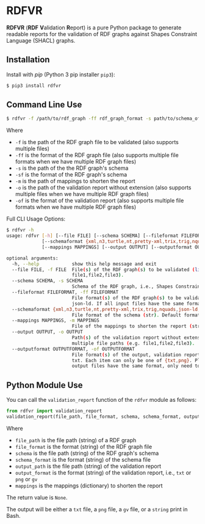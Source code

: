 RDFVR
======
**RDFVR** (**RDF** **V**alidation **R**eport) is a pure Python package to generate readable reports for the validation of RDF graphs against Shapes Constraint Language (SHACL) graphs.

## Installation
Install with *pip* (Python 3 pip installer `pip3`):
```bash
$ pip3 install rdfvr
```

## Command Line Use
```bash
$ rdfvr -f /path/to/rdf_graph -ff rdf_graph_format -s path/to/schema_of_rdf_graph -sf schema_of_rdf_graph_format -m path/to/mappings -o path/to/report -of report_format
```
Where
- `-f` is the path of the RDF graph file to be validated (also supports multiple files)
- `-ff` is the format of the RDF graph file (also supports multiple file formats when we have multiple RDF graph files)
- `-s` is the path of the the RDF graph's schema
- `-sf` is the format of the RDF graph's schema
- `-m` is the path of mappings to shorten the report
- `-o` is the path of the validation report without extension (also supports multiple files when we have multiple RDF graph files)
- `-of` is the format of the validation report (also supports multiple file formats when we have multiple RDF graph files)

Full CLI Usage Options:
```bash
$ rdfvr -h
usage: rdfvr [-h] [--file FILE] [--schema SCHEMA] [--fileformat FILEFORMAT]
             [--schemaformat {xml,n3,turtle,nt,pretty-xml,trix,trig,nquads,json-ld,hext}]
             [--mappings MAPPINGS] [--output OUTPUT] [--outputformat OUTPUTFORMAT]

optional arguments:
  -h, --help            show this help message and exit
  --file FILE, -f FILE  File(s) of the RDF graph(s) to be validated (list[str] | str ): please use comma (no space) to split multiple file paths (e.g.
                        file1,file2,file3).
  --schema SCHEMA, -s SCHEMA
                        Schema of the RDF graph, i.e., Shapes Constraint Language (SHACL) graph (str): path of the file.
  --fileformat FILEFORMAT, -ff FILEFORMAT
                        File format(s) of the RDF graph(s) to be validated (list[str] | str ). Orders should be consistent with the input of --file. Default format is
                        json-ld. If all input files have the same format, only need to write once.
  --schemaformat {xml,n3,turtle,nt,pretty-xml,trix,trig,nquads,json-ld,hext}, -sf {xml,n3,turtle,nt,pretty-xml,trix,trig,nquads,json-ld,hext}
                        File format of the schema (str). Default format is ttl.
  --mappings MAPPINGS, -m MAPPINGS
                        File of the mappings to shorten the report (str): path of the JSON file, where the key is the original text and the value is the shorter text.
  --output OUTPUT, -o OUTPUT
                        Path(s) of the validation report without extension (list[str] | str ). If no value, then output will be a string. Please use comma (no space) to split
                        multiple file paths (e.g. file1,file2,file3).
  --outputformat OUTPUTFORMAT, -of OUTPUTFORMAT
                        File format(s) of the output, validation report (list[str] | str ). Orders should be consistent with the input of --output. Default format is
                        txt. Each item can only be one of {txt,png}. Please use comma (no space) to split multiple formats (e.g. format1,format2,format3). If all
                        output files have the same format, only need to write once.

```

## Python Module Use
You can call the `validation_report` function of the `rdfvr` module as follows:

```python
from rdfvr import validation_report
validation_report(file_path, file_format, schema, schema_format, output_path, output_format, mappings)
```

Where
- `file_path` is the file path (string) of a RDF graph
- `file_format` is the format (string) of the RDF graph file
- `schema` is the file path (string) of the RDF graph's schema
- `schema_format` is the format (string) of the schema file
- `output_path` is the file path (string) of the validation report
- `output_format` is the format (string) of the validation report, i.e., `txt` or `png` or `gv`
- `mappings` is the mappings (dictionary) to shorten the report

The return value is `None`.

The output will be either a `txt` file, a `png` file, a `gv` file, or a `string` print in Bash.

